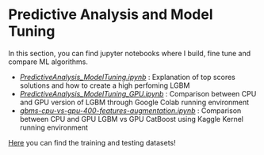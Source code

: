 # Predictive Analysis and Model Tuning

In this section, you can find jupyter notebooks where I build, fine tune and compare ML algorithms.

- *[PredictiveAnalysis_ModelTuning.ipynb](https://github.com/FedericoRaimondi/me/blob/master/Santander_Customer_Transaction_Prediction/PredictiveAnalysis_ModelTuning/PredictiveAnalysis_ModelTuning.ipynb)* : Explanation of top scores solutions and how to create a high perfoming LGBM
- *[PredictiveAnalysis_ModelTuning_GPU.ipynb](https://github.com/FedericoRaimondi/me/blob/master/Santander_Customer_Transaction_Prediction/PredictiveAnalysis_ModelTuning/PredictiveAnalysis_ModelTuning_GPU.ipynb)* : Comparison between CPU and GPU version of LGBM through Google Colab running environment
- *[gbms-cpu-vs-gpu-400-features-augmentation.ipynb](https://github.com/FedericoRaimondi/me/blob/master/Santander_Customer_Transaction_Prediction/PredictiveAnalysis_ModelTuning/gbms-cpu-vs-gpu-400-features-augmentation.ipynb)* : Comparison between CPU and GPU LGBM vs GPU CatBoost using Kaggle Kernel running environment

[Here](https://www.kaggle.com/c/santander-customer-transaction-prediction/data) you can find the training and testing datasets!
